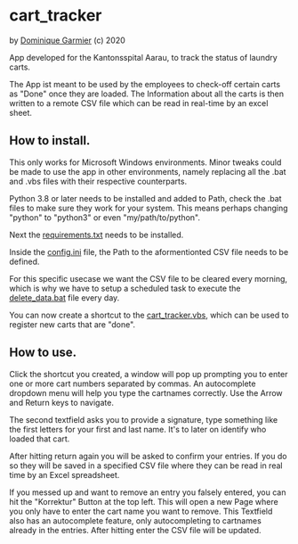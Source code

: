 # cart_tracker
by [Dominique Garmier](github.com/dominiquegarmier) (c) 2020

App developed for the Kantonsspital Aarau, to track the status of laundry carts.

The App ist meant to be used by the employees to check-off certain carts as "Done" once they are loaded.
The Information about all the carts is then written to a remote CSV file which can be read in real-time by an excel sheet.

## How to install.

This only works for Microsoft Windows environments. Minor tweaks could be made to use the app in other environments,
namely replacing all the .bat and .vbs files with their respective counterparts.

Python 3.8 or later needs to be installed and added to Path, check the .bat files to make sure they work for your system.
This means perhaps changing "python" to "python3" or even "my/path/to/python".

Next the [requirements.txt](./requirements.txt) needs to be installed.

Inside the [config.ini](./config.ini) file, the Path to the aformentionted CSV file needs to be defined.

For this specific usecase we want the CSV file to be cleared every morning, which is why we have to setup a scheduled task to execute the [delete_data.bat](./delete_data.bat) file every day.

You can now create a shortcut to the [cart_tracker.vbs](./cart_tracker.vbs), which can be used to register new carts that are "done".

## How to use.

Click the shortcut you created, a window will pop up prompting you to enter one or more cart numbers separated by commas. An autocomplete dropdown menu will help you type the cartnames correctly. Use the Arrow and Return keys to navigate.

The second textfield asks you to provide a signature, type something like the first letters for your first and last name. It's to later on identify who loaded that cart.

After hitting return again you will be asked to confirm your entries. If you do so they will be saved in a specified CSV file where they can be read in real time by an Excel spreadsheet.

If you messed up and want to remove an entry you falsely entered, you can hit the "Korrektur" Button at the top left. This will open a new Page where you only have to enter the cart name you want to remove. This Textfield also has an autocomplete feature, only autocompleting to cartnames already in the entries. After hitting enter the CSV file will be updated.